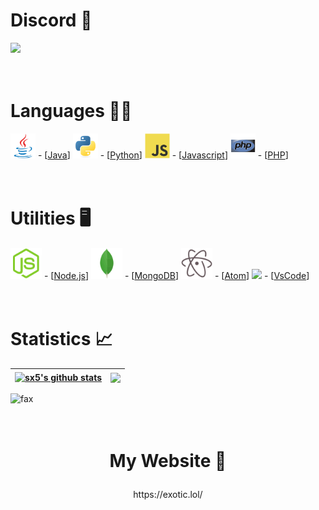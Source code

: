 

# Discord 📱
<img src="https://discord.c99.nl/widget/theme-3/769621242596163607.png"><br><br><br>


# Languages 👨‍💻
<img src ="https://raw.githubusercontent.com/devicons/devicon/master/icons/java/java-original.svg" width="40"> - [[Java](https://www.java.com/en/)]
<img src ="https://raw.githubusercontent.com/devicons/devicon/master/icons/python/python-original.svg" width="40"> - [[Python](https://www.python.org/)]
<img src ="https://raw.githubusercontent.com/devicons/devicon/2809b567852a4648062a2d3e7c1c531367458c0b/icons/javascript/javascript-original.svg" width="40"> - [[Javascript](https://www.javascript.com/)]
<img src ="https://raw.githubusercontent.com/devicons/devicon/master/icons/php/php-original.svg" width="40"> - [[PHP](https://www.php.net/)]<br><br><br>
 
# Utilities 🖥️
  <img src="https://raw.githubusercontent.com/devicons/devicon/master/icons/nodejs/nodejs-original.svg" width="50"> - [[Node.js](https://nodejs.org/en/)]
  <img src="https://raw.githubusercontent.com/devicons/devicon/2809b567852a4648062a2d3e7c1c531367458c0b/icons/mongodb/mongodb-original.svg" width="50"> - [[MongoDB](https://www.mongodb.com/)]
  <img src ="https://raw.githubusercontent.com/devicons/devicon/master/icons/atom/atom-original.svg" width="50"> - [[Atom](https://atom.io/)]
  <img src ="https://blog.leonhassan.co.uk/content/images/2019/06/visual-studio-code.svg" width="50"> - [[VsCode](https://code.visualstudio.com/)]<br><br><br>


# Statistics 📈

| <a href="https://github.com/sx5/github-readme-stats"><img align="center" src="https://github-readme-stats.vercel.app/api?username=sx5&show_icons=true&include_all_commits=true&theme=buefy&hide_border=true" alt="sx5's github stats" /></a> | <a href="https://github.com/sx5/github-readme-stats"><img align="center" src="https://github-readme-stats.vercel.app/api/top-langs/?username=sx5&layout=compact&theme=buefy&hide_border=true" /></a> |
| ------------- | ------------- |


<img src="https://komarev.com/ghpvc/?username=sx5&color=purple" alt="fax" width="" height=""><br><br><br>


# <p align="center"> My Website 🎤
<p align="center">https://exotic.lol/
